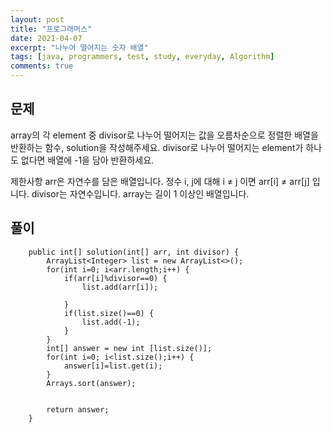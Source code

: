 ```yaml
---
layout: post
title: "프로그래머스"
date: 2021-04-07
excerpt: "나누어 떨어지는 숫자 배열"
tags: [java, programmers, test, study, everyday, Algorithm]
comments: true
---
```



## 문제

 array의 각 element 중 divisor로 나누어 떨어지는 값을 오름차순으로 정렬한 배열을 반환하는 함수, solution을 작성해주세요.
divisor로 나누어 떨어지는 element가 하나도 없다면 배열에 -1을 담아 반환하세요.

제한사항
arr은 자연수를 담은 배열입니다.
정수 i, j에 대해 i ≠ j 이면 arr[i] ≠ arr[j] 입니다.
divisor는 자연수입니다.
array는 길이 1 이상인 배열입니다.


## 풀이


```
	public int[] solution(int[] arr, int divisor) {
		ArrayList<Integer> list = new ArrayList<>();
		for(int i=0; i<arr.length;i++) {
			if(arr[i]%divisor==0) {
				list.add(arr[i]);
				
			}
			if(list.size()==0) {
				list.add(-1);
			}
		}
		int[] answer = new int [list.size()];
		for(int i=0; i<list.size();i++) {
			answer[i]=list.get(i);
		}
		Arrays.sort(answer);
		
       
        return answer;
    }
```
